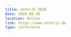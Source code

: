 ```yaml
---
title: enterJS 2020
date: 2020-09-30
location: Online
link: https://www.enterjs.de
type: conference
---
```

